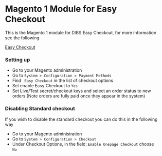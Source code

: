# Magento 1 Module for Easy Checkout #

This is the Magento 1 module for DIBS Easy Checkout, for more information see the following

[Easy Checkout](http://tech.dibspayment.com/easy/)


### Setting up ###

* Go to your Magento administration
* Go to ```System > Configuration > Payment Methods```
* Find ``` Easy Checkout``` in the list of checkout options
* Set enable Easy Checkout to ```Yes```
* Set Live/Test secret/checkout keys and select an order status to new orders (Note orders are fully paid once they appear in the system) 

### Disabling Standard checkout ###

If you wish to disable the standard checkout you can do this in the following way

* Go to your Magento administration
* Go to ```System > Configuration > Checkout```
* Under Checkout Options, in the field: ```Enable Onepage Checkout``` choose ```No```
